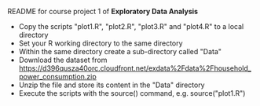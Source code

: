 README for course project 1 of **Exploratory Data Analysis**

* Copy the scripts "plot1.R", "plot2.R", "plot3.R" and "plot4.R" to a local directory
* Set your R working directory to the same directory
* Within the same directory create a sub-directory called "Data"
* Download the dataset from https://d396qusza40orc.cloudfront.net/exdata%2Fdata%2Fhousehold_power_consumption.zip
* Unzip the file and store its content in the "Data" directory
* Execute the scripts with the source() command, e.g. source("plot1.R")
